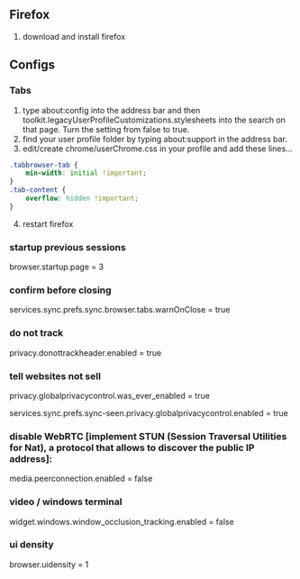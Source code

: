 ## Firefox

1. download and install firefox

## Configs

### Tabs

1. type about:config into the address bar and then toolkit.legacyUserProfileCustomizations.stylesheets into the search on that page. Turn the setting from false to true.
2. find your user profile folder by typing about:support in the address bar.
3. edit/create chrome/userChrome.css in your profile and add these lines...

```css 
.tabbrowser-tab {
    min-width: initial !important;
}
.tab-content {
    overflow: hidden !important;
}
```

4. restart firefox

### startup previous sessions

browser.startup.page = 3

### confirm before closing

services.sync.prefs.sync.browser.tabs.warnOnClose = true

### do not track

privacy.donottrackheader.enabled = true

### tell websites not sell

privacy.globalprivacycontrol.was_ever_enabled = true

services.sync.prefs.sync-seen.privacy.globalprivacycontrol.enabled = true

### disable WebRTC [implement STUN (Session Traversal Utilities for Nat), a protocol that allows to discover the public IP address]:  

media.peerconnection.enabled = false

### video / windows terminal

widget.windows.window_occlusion_tracking.enabled = false

### ui density

browser.uidensity = 1

